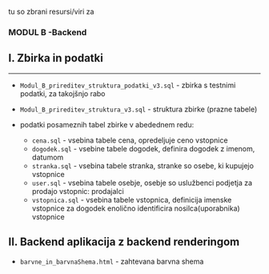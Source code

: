 tu so zbrani resursi/viri za
### MODUL B -Backend


## I. Zbirka in podatki
-----------------------

- `Modul_B_prireditev_struktura_podatki_v3.sql`  	- zbirka s testnimi podatki, za takojšnjo rabo

- `Modul_B_prireditev_struktura_v3.sql`       		- struktura zbirke (prazne tabele)

- podatki posameznih tabel zbirke v abedednem redu:
	+ `cena.sql`		  - vsebina tabele cena, opredeljuje ceno vstopnice
	+ `dogodek.sql`		- vsebine tabele dogodek, definira dogodek z imenom, datumom
	+ `stranka.sql`		- vsebina tabele stranka, stranke so osebe, ki kupujejo vstopnice
	+ `user.sql`		  - vsebina tabele osebje, osebje so uslužbenci podjetja za prodajo vstopnic: prodajalci
	+ `vstopnica.sql`	- vsebina tabele vstopnica, definicija imenske vstopnice za dogodek enolično identificira nosilca(uporabnika) vstopnice

## II. Backend aplikacija z backend renderingom
- `barvne_in_barvnaShema.html` - zahtevana barvna shema 

